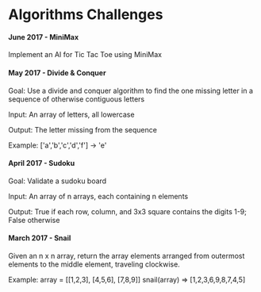# Algorithms Challenges
#### June 2017 - MiniMax
Implement an AI for Tic Tac Toe using MiniMax
#### May 2017 - Divide & Conquer
Goal: Use a divide and conquer algorithm to find the one missing letter in a sequence of otherwise contiguous letters

Input: An array of letters, all lowercase

Output: The letter missing from the sequence

Example: ['a','b','c','d','f'] -> 'e'
#### April 2017 - Sudoku
Goal: Validate a sudoku board

Input: An array of n arrays, each containing n elements

Output: True if each row, column, and 3x3 square contains the digits 1-9; False otherwise
#### March 2017 - Snail
Given an n x n array, return the array elements arranged from outermost elements to the middle element, traveling clockwise.

Example: array = [[1,2,3],
             [4,5,6],
             [7,8,9]]
             snail(array) => [1,2,3,6,9,8,7,4,5]
